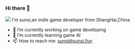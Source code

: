 ### Hi there 👋
![](https://github-readme-stats.vercel.app/api?username=SunSi12138&&theme=dark)
I'm sunsi,an indie game developer from ShangHai,China
- 🔭 I’m currently working on game developing
- 🌱 I’m currently learning game AI
- 📫 How to reach me: sunsi@sunsi.fun
